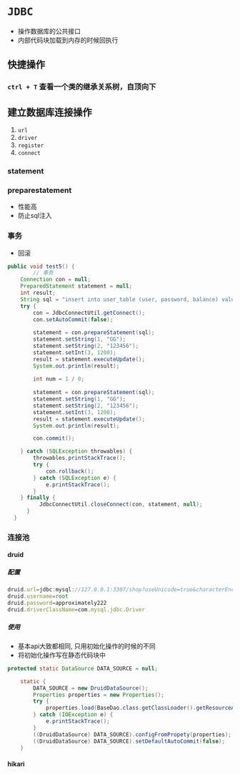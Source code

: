 # `JDBC`
* 操作数据库的公共接口
* 内部代码块加载到内存的时候回执行

## 快捷操作
### `ctrl + T` 查看一个类的继承关系树，自顶向下

## 建立数据库连接操作
1. `url`
2. `driver`
3. `register`
4. `connect`

### statement

### preparestatement
* 性能高
* 防止sql注入

### 事务
* 回滚
```java
public void test5() {
        // 事务
    Connection con = null;
    PreparedStatement statement = null;
    int result;
    String sql = "insert into user_table (user, password, balance) values (?, ?, ?)";
    try {
        con = JdbcConnectUtil.getConnect();
        con.setAutoCommit(false);
        
        statement = con.prepareStatement(sql);
        statement.setString(1, "GG");
        statement.setString(2, "123456");
        statement.setInt(3, 1200);
        result = statement.executeUpdate();
        System.out.println(result);
        
        int num = 1 / 0; 
        
        statement = con.prepareStatement(sql);
        statement.setString(1, "GG");
        statement.setString(2, "123456");
        statement.setInt(3, 1200);
        result = statement.executeUpdate();
        System.out.println(result);

        con.commit();

    } catch (SQLException throwables) {
        throwables.printStackTrace();
        try {
            con.rollback();
        } catch (SQLException e) {
            e.printStackTrace();
        }
    } finally {
          JdbcConnectUtil.closeConnect(con, statement, null);
      }
  }
```

### 连接池
#### druid
##### 配置
```js
druid.url=jdbc:mysql://127.0.0.1:3307/shop?useUnicode=true&characterEncoding=utf-8&serverTimezone=UTC
druid.username=root
druid.password=approximately222
druid.driverClassName=com.mysql.jdbc.Driver
```
##### 使用
* 基本api大致都相同, 只用初始化操作的时候的不同
* 将初始化操作写在静态代码块中
```java
protected static DataSource DATA_SOURCE = null;

    static {
        DATA_SOURCE = new DruidDataSource();
        Properties properties = new Properties();
        try {
            properties.load(BaseDao.class.getClassLoader().getResourceAsStream("jdbc.properties"));
        } catch (IOException e) {
            e.printStackTrace();
        }
        ((DruidDataSource) DATA_SOURCE).configFromPropety(properties);
        ((DruidDataSource) DATA_SOURCE).setDefaultAutoCommit(false);
    }
```
#### hikari